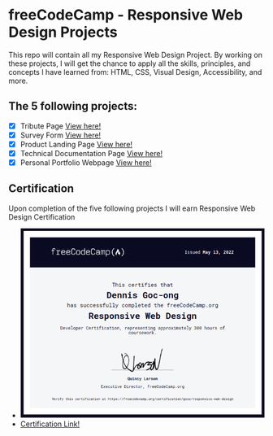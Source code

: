 # freeCodeCamp - Responsive Web Design Projects

This repo will contain all my Responsive Web Design Project. By working on these projects, I will get the chance to apply all the skills, principles, and concepts I have learned from: HTML, CSS, Visual Design, Accessibility, and more.

## The 5 following projects:

- [X] Tribute Page <a href="https://github.com/m-dennisgocong/fCC-responsive-web-design-projects/tree/main/tribute-page" target="_blank"> View here!</a>
- [X] Survey Form <a href="https://github.com/m-dennisgocong/fCC-responsive-web-design-projects/tree/main/survey-form" target="_blank"> View here!</a>
- [X] Product Landing Page <a href="https://github.com/m-dennisgocong/fCC-responsive-web-design-projects/tree/main/product-landing-page" target="_blank"> View here!</a>
- [X] Technical Documentation Page <a href="https://github.com/m-dennisgocong/fCC-responsive-web-design-projects/tree/main/technical-doc-page" target="_blank"> View here!</a>
- [X] Personal Portfolio Webpage <a href="https://github.com/m-dennisgocong/fCC-responsive-web-design-projects/tree/main/personal-portfolio-page" target="_blank"> View here!</a>

## Certification

Upon completion of the five following projects I will earn Responsive Web Design Certification 

- <img src = "freeCodeCamp_ResponsiveWebDesign_Certificate.png">
- <a href="https://www.freecodecamp.org/certification/gocs/responsive-web-design"> Certification Link! </a>
